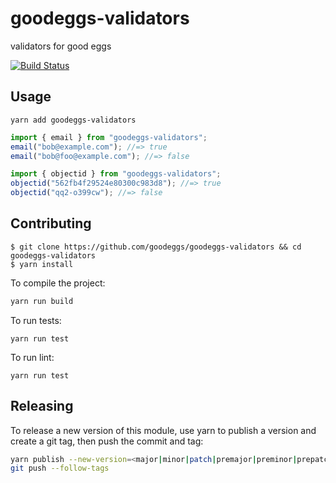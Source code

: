 # goodeggs-validators

validators for good eggs

[![Build Status](http://img.shields.io/travis/goodeggs/goodeggs-validators.svg?style=flat-square)](https://travis-ci.org/goodeggs/goodeggs-validators)

## Usage

```
yarn add goodeggs-validators
```

```javascript
import { email } from "goodeggs-validators";
email("bob@example.com"); //=> true
email("bob@foo@example.com"); //=> false

import { objectid } from "goodeggs-validators";
objectid("562fb4f29524e80300c983d8"); //=> true
objectid("qq2-o399cw"); //=> false
```

## Contributing

```
$ git clone https://github.com/goodeggs/goodeggs-validators && cd goodeggs-validators
$ yarn install
```

To compile the project:

```sh
yarn run build
```

To run tests:

```
yarn run test
```

To run lint:

```
yarn run test
```

## Releasing

To release a new version of this module, use yarn to publish a version and create a git tag,
then push the commit and tag:

```sh
yarn publish --new-version=<major|minor|patch|premajor|preminor|prepatch>
git push --follow-tags
